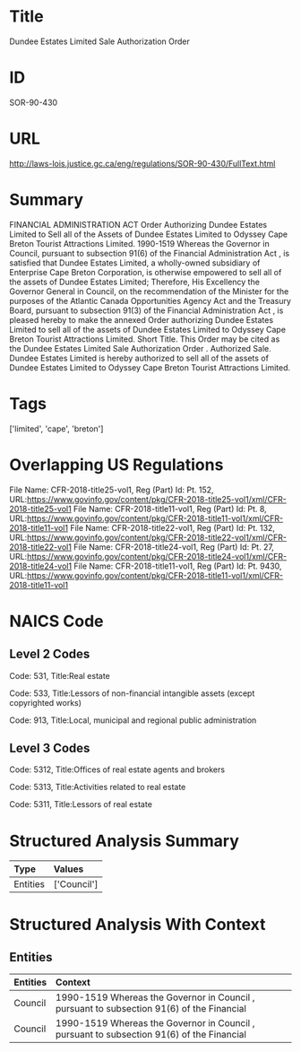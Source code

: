 # Title
Dundee Estates Limited Sale Authorization Order


# ID
SOR-90-430

# URL
http://laws-lois.justice.gc.ca/eng/regulations/SOR-90-430/FullText.html


# Summary
FINANCIAL ADMINISTRATION ACT Order Authorizing Dundee Estates Limited to Sell all of the Assets of Dundee Estates Limited to Odyssey Cape Breton Tourist Attractions Limited.
1990-1519 Whereas the Governor in Council, pursuant to subsection 91(6) of the  Financial Administration Act , is satisfied that Dundee Estates Limited, a wholly-owned subsidiary of Enterprise Cape Breton Corporation, is otherwise empowered to sell all of the assets of Dundee Estates Limited; Therefore, His Excellency the Governor General in Council, on the recommendation of the Minister for the purposes of the  Atlantic Canada Opportunities Agency Act  and the Treasury Board, pursuant to subsection 91(3) of the  Financial Administration Act , is pleased hereby to make the annexed Order authorizing Dundee Estates Limited to sell all of the assets of Dundee Estates Limited to Odyssey Cape Breton Tourist Attractions Limited.
Short Title.
This Order may be cited as the  Dundee Estates Limited Sale Authorization Order .
Authorized Sale.
Dundee Estates Limited is hereby authorized to sell all of the assets of Dundee Estates Limited to Odyssey Cape Breton Tourist Attractions Limited.


# Tags
['limited', 'cape', 'breton']


# Overlapping US Regulations
File Name: CFR-2018-title25-vol1, Reg (Part) Id: Pt. 152, URL:https://www.govinfo.gov/content/pkg/CFR-2018-title25-vol1/xml/CFR-2018-title25-vol1
File Name: CFR-2018-title11-vol1, Reg (Part) Id: Pt. 8, URL:https://www.govinfo.gov/content/pkg/CFR-2018-title11-vol1/xml/CFR-2018-title11-vol1
File Name: CFR-2018-title22-vol1, Reg (Part) Id: Pt. 132, URL:https://www.govinfo.gov/content/pkg/CFR-2018-title22-vol1/xml/CFR-2018-title22-vol1
File Name: CFR-2018-title24-vol1, Reg (Part) Id: Pt. 27, URL:https://www.govinfo.gov/content/pkg/CFR-2018-title24-vol1/xml/CFR-2018-title24-vol1
File Name: CFR-2018-title11-vol1, Reg (Part) Id: Pt. 9430, URL:https://www.govinfo.gov/content/pkg/CFR-2018-title11-vol1/xml/CFR-2018-title11-vol1



# NAICS Code
## Level 2 Codes
Code: 531, Title:Real estate

Code: 533, Title:Lessors of non-financial intangible assets (except copyrighted works)

Code: 913, Title:Local, municipal and regional public administration




## Level 3 Codes
Code: 5312, Title:Offices of real estate agents and brokers

Code: 5313, Title:Activities related to real estate

Code: 5311, Title:Lessors of real estate







# Structured Analysis Summary
| Type     | Values      |
|:---------|:------------|
| Entities | ['Council'] |


# Structured Analysis With Context
 


## Entities
| Entities   | Context                                                                                    |
|:-----------|:-------------------------------------------------------------------------------------------|
| Council    | 1990-1519 Whereas the Governor in  Council , pursuant to subsection 91(6) of the Financial |
| Council    | 1990-1519 Whereas the Governor in  Council , pursuant to subsection 91(6) of the Financial |


